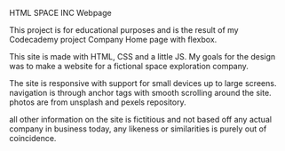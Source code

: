 HTML SPACE INC Webpage

This project is for educational purposes and is the result of my Codecademy project Company Home page with flexbox.

This site is made with HTML, CSS and a little JS. My goals for the design was to make a website for a fictional space exploration company.

The site is responsive with support for small devices up to large screens. navigation is through anchor tags with smooth scrolling around the site. photos are from unsplash and pexels repository.

all other information on the site is fictitious and not based off any actual company in business today, any likeness or similarities is purely out of coincidence.
